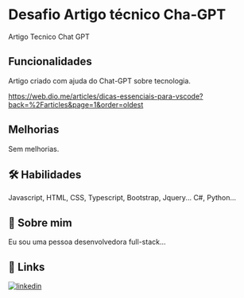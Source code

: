 
# Desafio Artigo técnico Cha-GPT

Artigo Tecnico Chat GPT






## Funcionalidades
Artigo criado com ajuda do Chat-GPT sobre tecnologia.

https://web.dio.me/articles/dicas-essenciais-para-vscode?back=%2Farticles&page=1&order=oldest


## Melhorias

Sem melhorias.


## 🛠 Habilidades
Javascript, HTML, CSS, Typescript, Bootstrap, Jquery...
C#, Python...


## 🚀 Sobre mim
Eu sou uma pessoa desenvolvedora full-stack...


## 🔗 Links

[![linkedin](https://img.shields.io/badge/linkedin-0A66C2?style=for-the-badge&logo=linkedin&logoColor=white)](https://www.linkedin.com/in/rodrigopresidati/)


